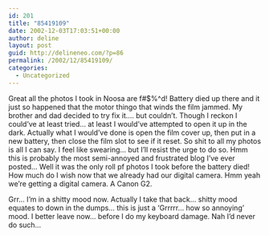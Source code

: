 ```yaml
---
id: 201
title: "85419109"
date: 2002-12-03T17:03:51+00:00
author: deline
layout: post
guid: http://delineneo.com/?p=86
permalink: /2002/12/85419109/
categories:
  - Uncategorized
---
```

Great all the photos I took in Noosa are f#$%^d! Battery died up there and it just so happened that the motor thingo that winds the film jammed. My brother and dad decided to try fix it&#8230;. but couldn&#8217;t. Though I reckon I could&#8217;ve at least tried&#8230; at least I would&#8217;ve attempted to open it up in the dark. Actually what I would&#8217;ve done is open the film cover up, then put in a new battery, then close the film slot to see if it reset. So shit to all my photos is all I can say. I feel like swearing&#8230; but I&#8217;ll resist the urge to do so. Hmm this is probably the most semi-annoyed and frustrated blog I&#8217;ve ever posted&#8230; Well it was the only roll pf photos I took before the battery died! How much do I wish now that we already had our digital camera. Hmm yeah we&#8217;re getting a digital camera. A Canon G2.
  
Grr&#8230; I&#8217;m in a shitty mood now. Actually I take that back&#8230; shitty mood equates to down in the dumps&#8230; this is just a &#8216;Grrrrr&#8230; how so annoying&#8217; mood. I better leave now&#8230; before I do my keyboard damage. Nah I&#8217;d never do such&#8230;